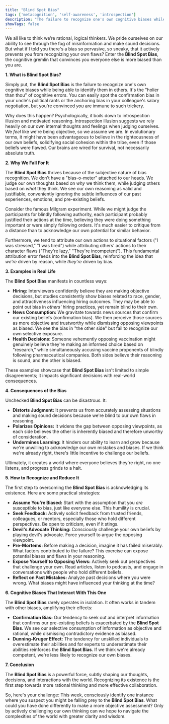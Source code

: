 ```yaml
---
title: "Blind Spot Bias"
tags: ['metacognition', 'self-awareness', 'introspection']
description: "The failure to recognize one's own cognitive biases while being able to recognize them in others."
showTags: false
---
```



We all like to think we’re rational, logical thinkers. We pride ourselves on our ability to see through the fog of misinformation and make sound decisions. But what if I told you there's a bias so pervasive, so sneaky, that it actively prevents you from recognizing your own flaws? Enter the **Blind Spot Bias**, the cognitive gremlin that convinces you everyone else is more biased than you are.

**1. What is Blind Spot Bias?**

Simply put, the **Blind Spot Bias** is the failure to recognize one's own cognitive biases while being able to identify them in others. It's the "holier than thou" of cognitive errors. You can easily spot the confirmation bias in your uncle's political rants or the anchoring bias in your colleague's salary negotiation, but you're convinced *you* are immune to such trickery.

Why does this happen? Psychologically, it boils down to introspection illusion and motivated reasoning. Introspection illusion suggests we rely heavily on our own internal thoughts and feelings when judging ourselves. We *feel* like we're being objective, so we assume we are. In evolutionary terms, it might have been advantageous to believe in the righteousness of our own beliefs, solidifying social cohesion within the tribe, even if those beliefs were flawed. Our brains are wired for survival, not necessarily absolute truth.

**2. Why We Fall For It**

The **Blind Spot Bias** thrives because of the subjective nature of bias recognition. We don’t have a "bias-o-meter" attached to our heads. We judge our own thoughts based on *why* we think them, while judging others based on *what* they think. We see our own reasoning as valid and justifiable, conveniently ignoring the subtle influences of our past experiences, emotions, and pre-existing beliefs.

Consider the famous Milgram experiment. While we might judge the participants for blindly following authority, each participant probably justified their actions at the time, believing they were doing something important or were simply following orders. It's much easier to critique from a distance than to acknowledge our own potential for similar behavior.

Furthermore, we tend to attribute our own actions to situational factors ("I was stressed," "I was tired") while attributing others' actions to their character flaws ("They're lazy," "They're incompetent"). This fundamental attribution error feeds into the **Blind Spot Bias**, reinforcing the idea that *we're* driven by reason, while *they're* driven by bias.

**3. Examples in Real Life**

The **Blind Spot Bias** manifests in countless ways:

*   **Hiring:** Interviewers confidently believe they are making objective decisions, but studies consistently show biases related to race, gender, and attractiveness influencing hiring outcomes. They may be able to point out bias in *others'* hiring practices, yet remain blind to their own.
*   **News Consumption:** We gravitate towards news sources that confirm our existing beliefs (confirmation bias). We then perceive those sources as more objective and trustworthy while dismissing opposing viewpoints as biased. We see the bias in "the other side" but fail to recognize our own selective exposure.
*   **Health Decisions:** Someone vehemently opposing vaccination might genuinely believe they're making an informed choice based on "research," while simultaneously accusing vaccine proponents of blindly following pharmaceutical companies. Both sides believe their reasoning is sound, and the other is biased.

These examples showcase that **Blind Spot Bias** isn't limited to simple disagreements; it impacts significant decisions with real-world consequences.

**4. Consequences of the Bias**

Unchecked **Blind Spot Bias** can be disastrous. It:

*   **Distorts Judgment:** It prevents us from accurately assessing situations and making sound decisions because we're blind to our own flaws in reasoning.
*   **Polarizes Opinions:** It widens the gap between opposing viewpoints, as each side believes the other is inherently biased and therefore unworthy of consideration.
*   **Undermines Learning:** It hinders our ability to learn and grow because we're unwilling to acknowledge our own mistakes and biases. If we think we're already right, there's little incentive to challenge our beliefs.

Ultimately, it creates a world where everyone believes they're right, no one listens, and progress grinds to a halt.

**5. How to Recognize and Reduce It**

The first step to overcoming the **Blind Spot Bias** is acknowledging its existence. Here are some practical strategies:

*   **Assume You're Biased:** Start with the assumption that you *are* susceptible to bias, just like everyone else. This humility is crucial.
*   **Seek Feedback:** Actively solicit feedback from trusted friends, colleagues, or mentors, especially those who hold different perspectives. Be open to criticism, even if it stings.
*   **Devil's Advocate Thinking:** Consciously challenge your own beliefs by playing devil's advocate. Force yourself to argue the opposing viewpoint.
*   **Pre-Mortems:** Before making a decision, imagine it has failed miserably. What factors contributed to the failure? This exercise can expose potential biases and flaws in your reasoning.
*   **Expose Yourself to Opposing Views:** Actively seek out perspectives that challenge your own. Read articles, listen to podcasts, and engage in conversations with people who hold different beliefs.
*   **Reflect on Past Mistakes:** Analyze past decisions where you were wrong. What biases might have influenced your thinking at the time?

**6. Cognitive Biases That Interact With This One**

The **Blind Spot Bias** rarely operates in isolation. It often works in tandem with other biases, amplifying their effects:

*   **Confirmation Bias:** Our tendency to seek out and interpret information that confirms our pre-existing beliefs is exacerbated by the **Blind Spot Bias**. We see our selective consumption of information as objective and rational, while dismissing contradictory evidence as biased.
*   **Dunning-Kruger Effect:** The tendency for unskilled individuals to overestimate their abilities and for experts to underestimate their abilities reinforces the **Blind Spot Bias**. If we think we're already competent, we're less likely to recognize our own biases.

**7. Conclusion**

The **Blind Spot Bias** is a powerful force, subtly shaping our thoughts, decisions, and interactions with the world. Recognizing its existence is the first step towards more rational thinking and more effective collaboration.

So, here's your challenge: This week, consciously identify one instance where you suspect you might be falling prey to the **Blind Spot Bias**. What could you have done differently to make a more objective assessment? Only by actively challenging our own thinking can we hope to navigate the complexities of the world with greater clarity and wisdom.

